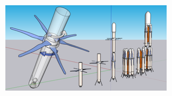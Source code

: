 <img src="https://github.com/danjulsj/Coaxial-Rotor-Rocket-Landing-System/blob/main/Design/Capture18.PNG"/>


